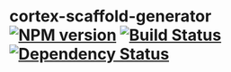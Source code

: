 # cortex-scaffold-generator [![NPM version](https://badge.fury.io/js/cortex-scaffold-generator.png)](http://badge.fury.io/js/cortex-scaffold-generator) [![Build Status](https://travis-ci.org/kaelzhang/node-cortex-scaffold-generator.png?branch=master)](https://travis-ci.org/kaelzhang/node-cortex-scaffold-generator) [![Dependency Status](https://gemnasium.com/kaelzhang/node-cortex-scaffold-generator.png)](https://gemnasium.com/kaelzhang/node-cortex-scaffold-generator)
